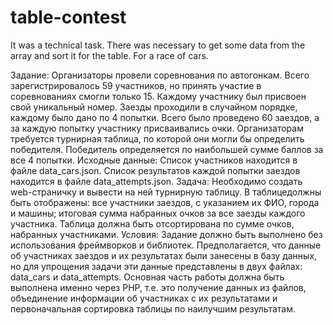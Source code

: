 # table-contest
It was a technical task. There was necessary to get some data from the array and sort it for the table. For a race of cars.

Задание:
Организаторы провели соревнования по автогонкам. Всего зарегистрировалось 59 участников, но принять участие в соревнованиях смогли только 15. Каждому участнику был присвоен свой уникальный номер. Заезды проходили в случайном порядке, каждому было дано по 4 попытки. Всего было проведено 60 заездов, а за каждую попытку участнику присваивались очки.
Организаторам требуется турнирная таблица, по которой они могли бы определить победителя. Победитель определяется по наибольшей сумме баллов за все 4 попытки.
Исходные данные:
Список участников находится в файле data_cars.json.
Список результатов каждой попытки заездов находится в файле data_attempts.json.
Задача:
Необходимо создать web-страничку и вывести на ней турнирную таблицу. В таблицедолжны быть отображены:
все участники заездов, с указанием их ФИО, города и машины;
итоговая сумма набранных очков за все заезды каждого участника. Таблица должна быть отсортирована по сумме очков, набранных участниками.
Условия:
Задание должно быть выполнено без использования фреймворков и библиотек.
Предполагается, что данные об участниках заездов и их результатах были занесены в базу данных, но для упрощения задачи эти данные представлены в двух файлах: data_cars и data_attempts.
Основная часть работы должна быть выполнена именно через PHP, т.е. это получение данных из файлов, объединение информации об участниках с их результатами и первоначальная сортировка таблицы по наилучшим результатам.